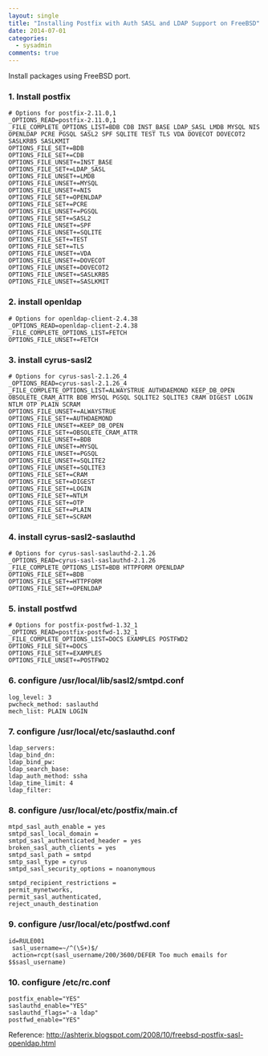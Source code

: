 ```yaml
---
layout: single
title: "Installing Postfix with Auth SASL and LDAP Support on FreeBSD"
date: 2014-07-01
categories:
  - sysadmin
comments: true
---
```


Install packages using FreeBSD port.

### 1. Install postfix

    # Options for postfix-2.11.0,1
    _OPTIONS_READ=postfix-2.11.0,1
    _FILE_COMPLETE_OPTIONS_LIST=BDB CDB INST_BASE LDAP_SASL LMDB MYSQL NIS OPENLDAP PCRE PGSQL SASL2 SPF SQLITE TEST TLS VDA DOVECOT DOVECOT2 SASLKRB5 SASLKMIT
    OPTIONS_FILE_SET+=BDB
    OPTIONS_FILE_SET+=CDB
    OPTIONS_FILE_UNSET+=INST_BASE
    OPTIONS_FILE_SET+=LDAP_SASL
    OPTIONS_FILE_UNSET+=LMDB
    OPTIONS_FILE_UNSET+=MYSQL
    OPTIONS_FILE_UNSET+=NIS
    OPTIONS_FILE_SET+=OPENLDAP
    OPTIONS_FILE_SET+=PCRE
    OPTIONS_FILE_UNSET+=PGSQL
    OPTIONS_FILE_SET+=SASL2
    OPTIONS_FILE_UNSET+=SPF
    OPTIONS_FILE_UNSET+=SQLITE
    OPTIONS_FILE_SET+=TEST
    OPTIONS_FILE_SET+=TLS
    OPTIONS_FILE_UNSET+=VDA
    OPTIONS_FILE_UNSET+=DOVECOT
    OPTIONS_FILE_UNSET+=DOVECOT2
    OPTIONS_FILE_UNSET+=SASLKRB5
    OPTIONS_FILE_UNSET+=SASLKMIT

### 2. install openldap

    # Options for openldap-client-2.4.38
    _OPTIONS_READ=openldap-client-2.4.38
    _FILE_COMPLETE_OPTIONS_LIST=FETCH
    OPTIONS_FILE_UNSET+=FETCH

### 3. install cyrus-sasl2

    # Options for cyrus-sasl-2.1.26_4
    _OPTIONS_READ=cyrus-sasl-2.1.26_4
    _FILE_COMPLETE_OPTIONS_LIST=ALWAYSTRUE AUTHDAEMOND KEEP_DB_OPEN  OBSOLETE_CRAM_ATTR BDB MYSQL PGSQL SQLITE2 SQLITE3 CRAM DIGEST LOGIN NTLM OTP PLAIN SCRAM
    OPTIONS_FILE_UNSET+=ALWAYSTRUE
    OPTIONS_FILE_SET+=AUTHDAEMOND
    OPTIONS_FILE_UNSET+=KEEP_DB_OPEN
    OPTIONS_FILE_SET+=OBSOLETE_CRAM_ATTR
    OPTIONS_FILE_UNSET+=BDB
    OPTIONS_FILE_UNSET+=MYSQL
    OPTIONS_FILE_UNSET+=PGSQL
    OPTIONS_FILE_UNSET+=SQLITE2
    OPTIONS_FILE_UNSET+=SQLITE3
    OPTIONS_FILE_SET+=CRAM
    OPTIONS_FILE_SET+=DIGEST
    OPTIONS_FILE_SET+=LOGIN
    OPTIONS_FILE_SET+=NTLM
    OPTIONS_FILE_SET+=OTP
    OPTIONS_FILE_SET+=PLAIN
    OPTIONS_FILE_SET+=SCRAM

### 4. install cyrus-sasl2-saslauthd

    # Options for cyrus-sasl-saslauthd-2.1.26
    _OPTIONS_READ=cyrus-sasl-saslauthd-2.1.26
    _FILE_COMPLETE_OPTIONS_LIST=BDB HTTPFORM OPENLDAP
    OPTIONS_FILE_SET+=BDB
    OPTIONS_FILE_SET+=HTTPFORM
    OPTIONS_FILE_SET+=OPENLDAP

### 5. install postfwd

    # Options for postfix-postfwd-1.32_1
    _OPTIONS_READ=postfix-postfwd-1.32_1
    _FILE_COMPLETE_OPTIONS_LIST=DOCS EXAMPLES POSTFWD2
    OPTIONS_FILE_SET+=DOCS
    OPTIONS_FILE_SET+=EXAMPLES
    OPTIONS_FILE_UNSET+=POSTFWD2

### 6. configure /usr/local/lib/sasl2/smtpd.conf

    log_level: 3
    pwcheck_method: saslauthd
    mech_list: PLAIN LOGIN

### 7. configure /usr/local/etc/saslauthd.conf

    ldap_servers:
    ldap_bind_dn:
    ldap_bind_pw:
    ldap_search_base:
    ldap_auth_method: ssha
    ldap_time_limit: 4
    ldap_filter:

### 8. configure /usr/local/etc/postfix/main.cf

    mtpd_sasl_auth_enable = yes
    smtpd_sasl_local_domain =
    smtpd_sasl_authenticated_header = yes
    broken_sasl_auth_clients = yes
    smtpd_sasl_path = smtpd
    smtp_sasl_type = cyrus
    smtpd_sasl_security_options = noanonymous

    smtpd_recipient_restrictions =
    permit_mynetworks,
    permit_sasl_authenticated,
    reject_unauth_destination

### 9. configure /usr/local/etc/postfwd.conf

    id=RULE001
     sasl_username=~/^(\S+)$/
     action=rcpt(sasl_username/200/3600/DEFER Too much emails for $$sasl_username)

### 10. configure /etc/rc.conf

    postfix_enable="YES"
    saslauthd_enable="YES"
    saslauthd_flags="-a ldap"
    postfwd_enable="YES"

Reference: <http://ashterix.blogspot.com/2008/10/freebsd-postfix-sasl-openldap.html>
